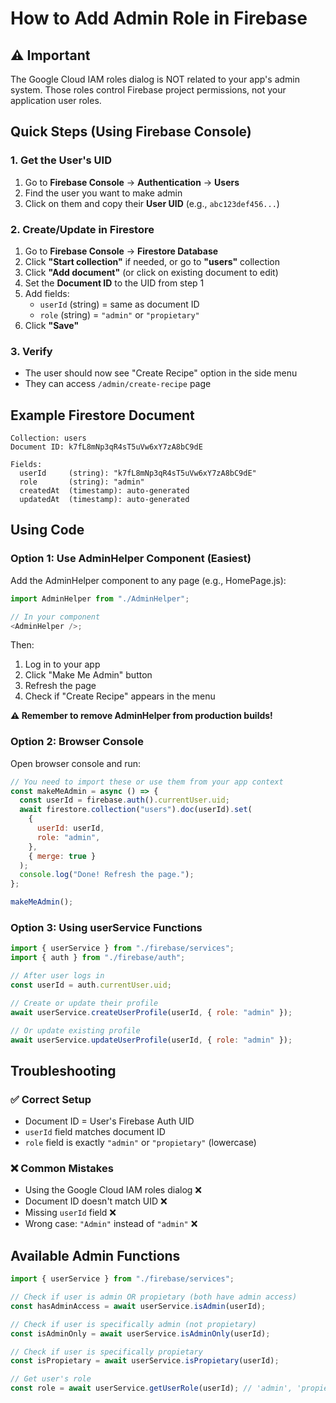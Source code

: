 # How to Add Admin Role in Firebase

## ⚠️ Important

The Google Cloud IAM roles dialog is NOT related to your app's admin system. Those roles control Firebase project permissions, not your application user roles.

## Quick Steps (Using Firebase Console)

### 1. Get the User's UID

1. Go to **Firebase Console** → **Authentication** → **Users**
2. Find the user you want to make admin
3. Click on them and copy their **User UID** (e.g., `abc123def456...`)

### 2. Create/Update in Firestore

1. Go to **Firebase Console** → **Firestore Database**
2. Click **"Start collection"** if needed, or go to **"users"** collection
3. Click **"Add document"** (or click on existing document to edit)
4. Set the **Document ID** to the UID from step 1
5. Add fields:
   - `userId` (string) = same as document ID
   - `role` (string) = `"admin"` or `"propietary"`
6. Click **"Save"**

### 3. Verify

- The user should now see "Create Recipe" option in the side menu
- They can access `/admin/create-recipe` page

## Example Firestore Document

```
Collection: users
Document ID: k7fL8mNp3qR4sT5uVw6xY7zA8bC9dE

Fields:
  userId     (string): "k7fL8mNp3qR4sT5uVw6xY7zA8bC9dE"
  role       (string): "admin"
  createdAt  (timestamp): auto-generated
  updatedAt  (timestamp): auto-generated
```

## Using Code

### Option 1: Use AdminHelper Component (Easiest)

Add the AdminHelper component to any page (e.g., HomePage.js):

```javascript
import AdminHelper from "./AdminHelper";

// In your component
<AdminHelper />;
```

Then:

1. Log in to your app
2. Click "Make Me Admin" button
3. Refresh the page
4. Check if "Create Recipe" appears in the menu

**⚠️ Remember to remove AdminHelper from production builds!**

### Option 2: Browser Console

Open browser console and run:

```javascript
// You need to import these or use them from your app context
const makeMeAdmin = async () => {
  const userId = firebase.auth().currentUser.uid;
  await firestore.collection("users").doc(userId).set(
    {
      userId: userId,
      role: "admin",
    },
    { merge: true }
  );
  console.log("Done! Refresh the page.");
};

makeMeAdmin();
```

### Option 3: Using userService Functions

```javascript
import { userService } from "./firebase/services";
import { auth } from "./firebase/auth";

// After user logs in
const userId = auth.currentUser.uid;

// Create or update their profile
await userService.createUserProfile(userId, { role: "admin" });

// Or update existing profile
await userService.updateUserProfile(userId, { role: "admin" });
```

## Troubleshooting

### ✅ Correct Setup

- Document ID = User's Firebase Auth UID
- `userId` field matches document ID
- `role` field is exactly `"admin"` or `"propietary"` (lowercase)

### ❌ Common Mistakes

- Using the Google Cloud IAM roles dialog ❌
- Document ID doesn't match UID ❌
- Missing `userId` field ❌
- Wrong case: `"Admin"` instead of `"admin"` ❌

## Available Admin Functions

```javascript
import { userService } from "./firebase/services";

// Check if user is admin OR propietary (both have admin access)
const hasAdminAccess = await userService.isAdmin(userId);

// Check if user is specifically admin (not propietary)
const isAdminOnly = await userService.isAdminOnly(userId);

// Check if user is specifically propietary
const isPropietary = await userService.isPropietary(userId);

// Get user's role
const role = await userService.getUserRole(userId); // 'admin', 'propietary', or null
```

